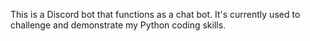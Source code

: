 This is a Discord bot that functions as a chat bot. It's currently used to challenge and demonstrate my Python coding skills.
